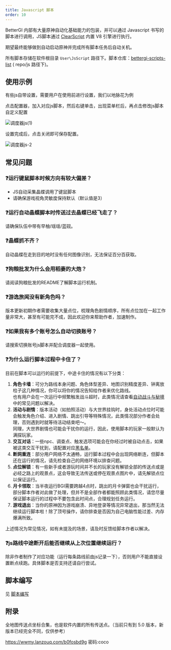 ```yaml
---
title: Javascript 脚本
order: 10
---
```


BetterGI 内部有大量原神自动化基础能力的包装，并可以通过 Javascript 书写的脚本进行调用，JS脚本通过 [ClearScript](https://github.com/microsoft/ClearScript) 内置 V8 引擎进行执行。

期望最终能够做到自动启动原神并完成所有脚本任务后自动关机。

所有脚本存储在软件根目录 `User\JsScript` 路径下。脚本仓库：[bettergi-scripts-list](https://github.com/babalae/bettergi-scripts-list) ( repo/js 路径下)。  

## 使用示例

有些js自带设置，需要用户在使用前进行设置，我们以地脉花为例

点击配置器，加入对应js脚本，然后右键单击，出现菜单栏后，再点击修改js脚本自定义配置

![调度器js(1)](https://github.com/user-attachments/assets/d96777a1-f5be-4551-a592-8c2e76d80ba3)

设置完成后，点击关闭即可保存配置。

![调度器js-2](https://github.com/user-attachments/assets/5eea7b6a-bd56-4fa2-a94f-fd43fcd9d3a2)

## 常见问题

### ❓运行键鼠脚本时候方向有较大偏差？
  * JS自动采集晶蝶调用了键鼠脚本
  * 请确保游戏视角灵敏度保持默认（默认值是3）

### ❓运行自动晶蝶脚本时传送过去晶蝶已经飞走了？
请确保队伍中带有早柚/瑶瑶/蓝砚。

### ❓晶蝶抓不齐？
自动晶蝶在走到目的地时没有任何图像识别，无法保证百分百获取。

### ❓狗粮批发为什么会用稻妻的大炮？
请阅读狗粮批发的README了解脚本运行机制。

### ❓游逸旅闻没有新角色吗？
版本更新初期作者需要收集大量点位，梳理角色剧情顺序，所有点位加在一起工作量非常大，甚至有可能完不成，因此欢迎你来帮助作者，加速制作。

### ❓如果我有多个账号怎么自动切换账号？
请搜索切换账号js脚本并配合调度器一起使用。

### ❓为什么运行脚本过程中卡住了？
目前在脚本可以运行的前提下，中途卡住的情况有以下分类：  

1. **角色卡墙**：可分为路线本身问题、角色体型差异、地图识别精度差异、钟离放柱子这几种情况，你可以将你的情况告知给作者来优化路线。  
也有用户会在一次运行中频繁触发战斗超时，此类情况请查看[自动战斗与秘境](/feats/task/domain.html#常见问题)中的常见问题以解决。  
2. **活动与剧情**：版本活动（如拍照活动）与大世界挂钩时，身处活动点位时可能会触发角色介绍、进入剧情、跳出引导等特殊情况，此类情况部分作者会处理，否则遇到时就等待活动结束吧～。  
同理，大世界剧情也可能会干扰你的运行，因此，使用脚本的玩家一般默认为满探玩家。  
3. **交互对话**：一些npc、调查点、触发选项可能会在你经过时被自动点击，如果被这类交互干扰到，请配置对应[黑名单](/feats/timer/pick.html#黑白名单设置)。
4. **断网重连**：部分用户网络不太通畅，运行脚本过程中会出现网络断连，但脚本还在运行的情况，请先检查自己的网络环境以排查问题。  
5. **点位解锁**：有一些新手或者游玩时间并不长的玩家没有解锁全部的传送点或是必经之路上的观景点，这会导致无法传送或停在观景点图片中，请先解锁点位以保证运行。  
6. **月卡领取**：当半夜运行BGI需要跨越4点时，跳出的月卡弹窗也会干扰运行，部分脚本作者对此做了处理，但并不是全部作者都能照顾此类情况，请您尽量保证脚本运行的过程中不要包含此时间点，合理规划任务运行。
7. **游戏退出**：当你的原神因为游戏崩溃、异地登录等情况异常退出，那当然无法继续运行脚本啦！除了顶号操作，请你排查是否因为自己电脑性能过差、内存爆满所致。

上述情况为常见情况，如有未提及的场景，请及时反馈给脚本作者以解决。

### ❓js路线中途断开后能否继续从上次位置继续运行？
除非作者制作了对应功能（运行每条路线前由js记录一下），否则用户不能直接设置断点续跑。具体脚本是否支持还请自行尝试。

## 脚本编写

见 [脚本编写](/dev/js/create.html)


## 附录

全地图传送点坐标合集，也是软件内置的所有传送点。（当前只有到 5.0 版本，新版本已经完全不同，仅供参考）

https://wwmy.lanzouq.com/b0fosbd9g 密码:coco


